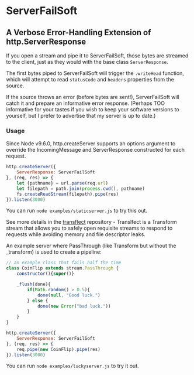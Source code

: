 # ServerFailSoft
## A Verbose Error-Handling Extension of http.ServerResponse

If you open a stream and pipe it to ServerFailSoft, those bytes are streamed to the client, just as they would with the base class `ServerResponse`.

The first bytes piped to ServerFailSoft will trigger the `.writeHead` function, which will attempt to read `statusCode` and `headers` properties from the source.

If the source throws an error (before bytes are sent!), ServerFailSoft will catch it and prepare an informative error response. (Perhaps TOO informative for your tastes if you wish to keep your software versions to yourself, but I prefer to advertise that my server is up to date.)

### Usage
Since Node v9.6.0, http.createServer supports an options argument to override the IncomingMessage and ServerResponse constructed for each request.

```js
http.createServer({
    ServerResponse: ServerFailSoft
}, (req, res) => {
    let {pathname} = url.parse(req.url)
    let filepath = path.join(process.cwd(), pathname)
    fs.createReadStream(filepath).pipe(res)
}).listen(3000)
```
You can run `node examples/staticserver.js` to try this out.

See more details in the [transflect](/jazzyjackson/transflect) repository - Translfect is a Transform stream that allows you to safely open requisite streams to respond to requests while avoiding memory and file descriptor leaks.

An example server where PassThrough (like Transform but without the _transform) is used to create a pipeline:

```js
// an example class that fails half the time
class CoinFlip extends stream.PassThrough {
    constructor(){super()}

    _flush(done){
        if(Math.random() > 0.5){
            done(null, "Good luck.")
        } else {
            done(new Error("bad luck."))
        }
    }
}

http.createServer({
    ServerResponse: ServerFailSoft
}, (req, res) => {
    req.pipe(new CoinFlip).pipe(res)
}).listen(3000)
```
You can run `node examples/luckyserver.js` to try it out.
